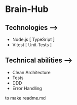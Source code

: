 # Brain-Hub

## Technologies -->

- Node.js [ TypeSript ]
- Vitest [ Unit-Tests ]

## Technical abilities -->

-  Clean Architecture
- Tests
- DDD
- Error Handling


to make readme.md